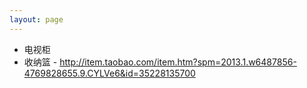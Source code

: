 ```yaml
---
layout: page
---
```

- 电视柜
 - 收纳篮 - http://item.taobao.com/item.htm?spm=2013.1.w6487856-4769828655.9.CYLVe6&id=35228135700

